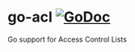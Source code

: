 <!--
Copyright 2020 the authors.

Licensed under the Apache License, Version 2.0 (the LICENSE-APACHE file) or
the MIT license (the LICENSE-MIT file) at your option. This file may not be
copied, modified, or distributed except according to those terms.
-->

# go-acl [![GoDoc](https://godoc.org/github.com/joshlf/go-acl?status.svg)](https://godoc.org/github.com/joshlf/go-acl)
Go support for Access Control Lists
